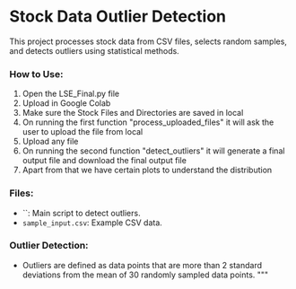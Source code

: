 # Stock Data Outlier Detection

This project processes stock data from CSV files, selects random samples, and detects outliers using statistical methods.

### How to Use:
1. Open the LSE_Final.py file
2. Upload in Google Colab
3. Make sure the Stock Files and Directories are saved in local
4. On running the first function "process_uploaded_files" it will ask the user to upload the file from local
5. Upload any file
6. On running the second function "detect_outliers" it will generate a final output file and download the final output file
7. Apart from that we have certain plots to understand the distribution

### Files:
- ``: Main script to detect outliers.
- `sample_input.csv`: Example CSV data.

### Outlier Detection:
- Outliers are defined as data points that are more than 2 standard deviations from the mean of 30 randomly sampled data points.
"""
